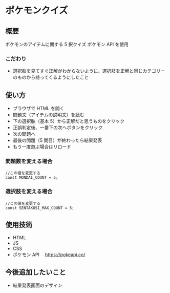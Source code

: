 # ポケモンクイズ

## 概要

ポケモンのアイテムに関する 5 択クイズ
ポケモン API を使用

### こだわり

- 選択肢を見てすぐ正解がわからないように、選択肢を正解と同じカテゴリーのものから持ってくるようにしたこと

## 使い方

- ブラウザで HTML を開く
- 問題文（アイテムの説明文）を読む
- 下の選択肢（基本 5）から正解だと思うものをクリック
- 正誤判定後、一番下の次へボタンをクリック
- 次の問題へ
- 最後の問題（5 問目）が終わったら結果発表
- もう一度遊ぶ場合はリロード

### 問題数を変える場合

```JS
//この値を変更する
const MONDAI_COUNT = 5;
```

### 選択肢を変える場合

```JS
//この値を変更する
const SENTAKUSI_MAX_COUNT = 5;
```

## 使用技術

- HTML
- JS
- CSS
- ポケモン API 　https://pokeapi.co/

## 今後追加したいこと

- 結果発表画面のデザイン

